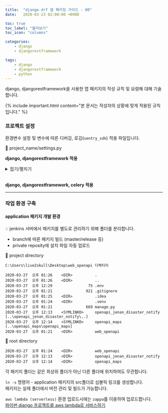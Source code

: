 ```yaml
---
title:  "django drf 앱 패키징 가이드 - 00"
date:   2020-03-23 02:00:00 +0900

toc: true
toc_label: "둘러보기"
toc_icon: "columns"

categories:
    - django
    - djangorestframework

tags:
    - django
    - djangorestframework
    - python
---
```


django, djangorestframework을 사용한 앱 패키지의 작성 규칙 및 요령해 대해 기술합니다.

{% include important.html content="본 문서는 작성자의 상황에 맞게 적용된 규칙입니다." %}

### 프로젝트 설정

환경변수 설정 및 변수에 따른 디버깅, 로깅(`sentry_sdk`) 적용 파일입니다.

📝 project_name/settings.py

**django, djangorestframework 적용**
<details markdown="1">
<summary>접기/펼치기</summary>
{% include gist.html gist="live2skull/12e8b9ae6b4dff21c7de5a25c33193aa" %}
</details>
</br>

**django, djangorestframework, celery 적용**

****

### 작업 환경 구축

#### application 패키지 개발 환경

💡 jenkins 서버에서 패키지를 별도로 관리하기 위해 폴더를 분리합니다.
- branch에 따른 패키지 빌드 (master/release 등)
- private reposity에 설치 파일 자동 업로드

📂 project directory
```
C:\Users\live2skull\Desktop\web_openapi 디렉터리

2020-03-27  오후 01:26    <DIR>          .
2020-03-27  오후 01:26    <DIR>          ..
2020-03-27  오후 12:29                75 .env
2020-03-27  오후 01:21               921 .gitignore
2020-03-27  오후 01:25    <DIR>          .idea
2020-03-27  오후 01:24    <DIR>          .venv
2020-03-27  오후 01:21               669 manage.py
2020-03-27  오후 12:13    <SYMLINKD>     openapi_jenan_disaster_notify [..\openapi_jenan_disaster_notify\..]
2020-03-27  오후 12:14    <SYMLINKD>     openapi_maps [..\openapi_maps\openapi_maps]
2020-03-27  오후 01:21    <DIR>          web_openapi
```

📂 root directory
```
2020-03-27  오후 01:24    <DIR>          web_openapi
2020-03-27  오후 12:13    <DIR>          openapi_jenan_disaster_notify
2020-03-27  오후 12:14    <DIR>          openapi_maps
```

각 패키지 폴더는 같은 최상위 폴더가 아닌 다른 폴더에 위치하여도 무관합니다.

`ln -s` 명령어 - application 패키지의 src폴더로 심볼릭 링크를 생성합니다.  
패키지는 실제 폴더에서 버전 관리 및 빌드가 가능합니다.


`aws lambda (serverless)` 환경 업로드시에는 `zappa`를 이용하여 업로드합니다.    
[파이썬 django 프로젝트를 aws lambda로 서비스하기](https://blog.live2skull.kr/posts/django-serverless/)
